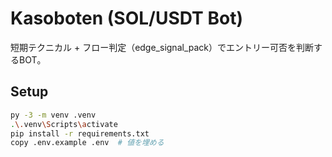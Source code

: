 # Kasoboten (SOL/USDT Bot)

短期テクニカル + フロー判定（edge_signal_pack）でエントリー可否を判断するBOT。

## Setup
```bash
py -3 -m venv .venv
.\.venv\Scripts\activate
pip install -r requirements.txt
copy .env.example .env  # 値を埋める